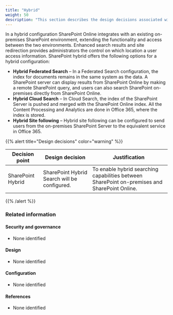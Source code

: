 ```yaml
---
title: "Hybrid"
weight: 50
description: "This section describes the design decisions associated with SharePoint Hybrid for system(s) built using ASD's Blueprint for Secure Cloud."
---
```


In a hybrid configuration SharePoint Online integrates with an existing on-premises SharePoint environment, extending the functionality and access between the two environments. Enhanced search results and site redirection provides administrators the control on which location a user access information. SharePoint hybrid offers the following options for a hybrid configuration:

- **Hybrid Federated Search** – In a Federated Search configuration, the index for documents remains in the same system as the data. A SharePoint server can display results from SharePoint Online by making a remote SharePoint query, and users can also search SharePoint on-premises directly from SharePoint Online.
- **Hybrid Cloud Search** – In Cloud Search, the index of the SharePoint Server is pushed and merged with the SharePoint Online index. All the Content Processing and Analytics are done in Office 365, where the index is stored.
- **Hybrid Site following** – Hybrid site following can be configured to send users from the on-premises SharePoint Server to the equivalent service in Office 365.

{{% alert title="Design decisions" color="warning" %}}

| Decision point    | Design decision                              | Justification                                                                                 |
| ----------------- | -------------------------------------------- | --------------------------------------------------------------------------------------------- |
| SharePoint Hybrid | SharePoint Hybrid Search will be configured. | To enable hybrid searching capabilities between SharePoint on-premises and SharePoint Online. |

{{% /alert %}}

### Related information

#### Security and governance

- None identified

#### Design

- None identified

#### Configuration

- None identified

#### References

- None identified
